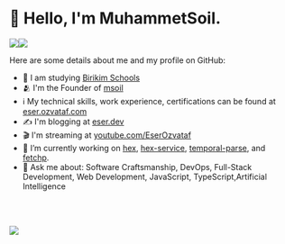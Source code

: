 <h1>👋 Hello, I'm MuhammetSoil.</h1>

<a href="https://www.twitter.com/muhammetsoil" target="_blank" rel="noreferrer"><img
src="https://img.shields.io/twitter/follow/muhammetsoil?logo=twitter&style=for-the-badge&color=0891b2&labelColor=1c1917"
/></a><a href="https://www.github.com/muhammetsoil" target="_blank" rel="noreferrer"><img
src="https://img.shields.io/github/followers/muhammetsoil?logo=github&style=for-the-badge&color=0891b2&labelColor=1c1917" /></a>


Here are some details about me and my profile on GitHub:

- 💼 I am studying [Birikim Schools](https://birikimokullari.com/)
- 🫂 I'm the Founder of [msoil](#)
- ℹ️ My technical skills, work experience, certifications can be found at [eser.ozvataf.com](https://eser.ozvataf.com)
- ✍️ I'm blogging at [eser.dev](https://eser.dev)
- 🎬 I'm streaming at [youtube.com/EserOzvataf](https://youtube.com/EserOzvataf)
- 🔭 I’m currently working on [hex](https://github.com/eserozvataf/hex), [hex-service](https://github.com/muhammetsoil), [temporal-parse](https://github.com/muhammetsoil), and [fetchp](https://github.com/muhammetsoil/fetchp).
- 💬 Ask me about: Software Craftsmanship, DevOps, Full-Stack Development, Web Development, JavaScript, TypeScript,Artificial Intelligence

<br />
<br />
<p>
  <a href="http://www.github.com/muhammetsoilhttps://github-readme-stats.vercel.app/api?username=muhammetsoiltrue&hide=&count_private=true&title_color=0891b2&text_color=ffffff&icon_color=0891b2&bg_color=1c1917&hide_border=true&show_icons=true" alt="eserozvataf's GitHub stats" /></a>

  <a href="http://www.github.com/muhammetsoil"><img src="https://github-readme-streak-stats.herokuapp.com/?user=muhammetsoil&stroke=ffffff&background=1c1917&ring=0891b2&fire=0891b2&currStreakNum=ffffff&currStreakLabel=0891b2&sideNums=ffffff&sideLabels=ffffff&dates=ffffff&hide_border=true" /></a>
